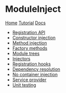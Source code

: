 ﻿# ModuleInject

[Home](index.md)
[Tutorial](tutorial.md)
[Docs]()
 
 * [Registration API](fluent_language.md)
 * [Constructor injection](constructor_injection.md)
 * [Method injection](method_injection.md)
 * [Factory methods](factory_methods.md)
 * [Module trees](module_trees.md)
 * [Injectors](injectors.md)
 * [Registration hooks](registration_hooks.md)
 * [Dependency resolution](dependency_resolution.md)
 * [No container injection](nocontainer_injection.md) 
 * [Service provider](service_provider.md) 
 * [Unit testing](unit_testing.md)

<!---* [Interceptors](interceptors.md)--->